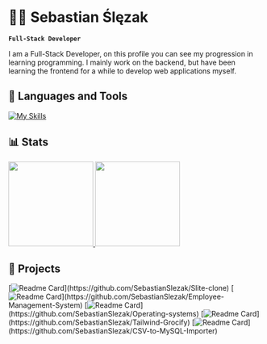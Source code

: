 # 👨‍💻 Sebastian Ślęzak

**`Full-Stack Developer`**

I am a Full-Stack Developer, on this profile you can see my progression in learning programming. I mainly work on the backend, but have been learning the frontend for a while to develop web applications myself.

## 📖 Languages and Tools

[![My Skills](https://skillicons.dev/icons?i=html,css,tailwind,js,c,cpp,postgres,mysql,linux,bash,figma)](https://skillicons.dev)
  
## 📊 Stats

<a href="https://github.com/SebastianSlezak">
  <img height="168,5em" src="https://github-readme-stats.vercel.app/api?username=SebastianSlezak&show_icons=true&theme=tokyonight"/>
  <img height="168,5em" src="https://github-readme-stats.vercel.app/api/top-langs/?username=SebastianSlezak&layout=compact&langs_count=7&theme=tokyonight"/>
</a>

## 🔨 Projects

[![Readme Card](https://github-readme-stats.vercel.app/api/pin/?username=SebastianSlezak&repo=Slite-clone&show_icons=true&theme=tokyonight&layout=black?")](https://github.com/SebastianSlezak/Slite-clone)
[![Readme Card](https://github-readme-stats.vercel.app/api/pin/?username=SebastianSlezak&repo=Employee-Management-System&show_icons=true&theme=tokyonight&layout=black?")](https://github.com/SebastianSlezak/Employee-Management-System)
[![Readme Card](https://github-readme-stats.vercel.app/api/pin/?username=SebastianSlezak&repo=Operating-systems&show_icons=true&theme=tokyonight&layout=black?")](https://github.com/SebastianSlezak/Operating-systems)
[![Readme Card](https://github-readme-stats.vercel.app/api/pin/?username=SebastianSlezak&repo=Tailwind-Grocify&show_icons=true&theme=tokyonight&layout=black?")](https://github.com/SebastianSlezak/Tailwind-Grocify)
[![Readme Card](https://github-readme-stats.vercel.app/api/pin/?username=SebastianSlezak&repo=CSV-to-MySQL-Importer&show_icons=true&theme=tokyonight&layout=black?")](https://github.com/SebastianSlezak/CSV-to-MySQL-Importer)
